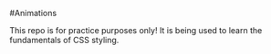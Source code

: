 #Animations

This repo is for practice purposes only! It is being used to learn the fundamentals of CSS styling.